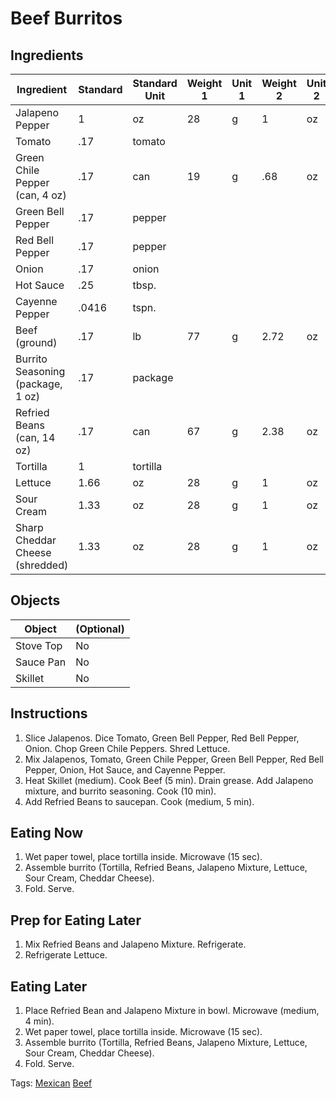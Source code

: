 # Beef Burritos

## Ingredients

| Ingredient                        | Standard | Standard Unit | Weight 1 | Unit 1 | Weight 2 | Unit 2 |
| --------------------------------- | -------- | ------------- | -------- | ------ | -------- | ------ |
| Jalapeno Pepper                   | 1        | oz            | 28       | g      | 1        | oz     |
| Tomato                            | .17      | tomato        |          |        |          |        |
| Green Chile Pepper (can, 4 oz)    | .17      | can           | 19       | g      | .68      | oz     |
| Green Bell Pepper                 | .17      | pepper        |          |        |          |        |
| Red Bell Pepper                   | .17      | pepper        |          |        |          |        |
| Onion                             | .17      | onion         |          |        |          |        |
| Hot Sauce                         | .25      | tbsp.         |          |        |          |        |
| Cayenne Pepper                    | .0416    | tspn.         |          |        |          |        |
| Beef (ground)                     | .17      | lb            | 77       | g      | 2.72     | oz     |
| Burrito Seasoning (package, 1 oz) | .17      | package       |          |        |          |        |
| Refried Beans (can, 14 oz)        | .17      | can           | 67       | g      | 2.38     | oz     |
| Tortilla                          | 1        | tortilla      |          |        |          |        |
| Lettuce                           | 1.66     | oz            | 28       | g      | 1        | oz     |
| Sour Cream                        | 1.33     | oz            | 28       | g      | 1        | oz     |
| Sharp Cheddar Cheese (shredded)   | 1.33     | oz            | 28       | g      | 1        | oz     |

## Objects

| Object    | (Optional) |
| --------- | ---------- |
| Stove Top | No         |
| Sauce Pan | No         |
| Skillet   | No         |
## Instructions

1. Slice Jalapenos. Dice Tomato, Green Bell Pepper, Red Bell Pepper, Onion. Chop Green Chile Peppers. Shred Lettuce.
2. Mix Jalapenos, Tomato, Green Chile Pepper, Green Bell Pepper, Red Bell Pepper, Onion, Hot Sauce, and Cayenne Pepper.
3. Heat Skillet (medium). Cook Beef (5 min). Drain grease. Add Jalapeno mixture, and burrito seasoning. Cook (10 min).
4. Add Refried Beans to saucepan. Cook (medium, 5 min).

## Eating Now

1. Wet paper towel, place tortilla inside. Microwave (15 sec).
2. Assemble burrito (Tortilla, Refried Beans, Jalapeno Mixture, Lettuce, Sour Cream, Cheddar Cheese).
3. Fold. Serve.

## Prep for Eating Later

1. Mix Refried Beans and Jalapeno Mixture. Refrigerate.
2. Refrigerate Lettuce.

## Eating Later

1. Place Refried Bean and Jalapeno Mixture in bowl. Microwave (medium, 4 min).
2. Wet paper towel, place tortilla inside. Microwave (15 sec).
3. Assemble burrito (Tortilla, Refried Beans, Jalapeno Mixture, Lettuce, Sour Cream, Cheddar Cheese).
4. Fold. Serve.

Tags: [Mexican](/Tags/Mexican.md) [Beef](/Tags/Beef.md) 
